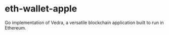 # eth-wallet-apple
Go implementation of Vedra, a versatile blockchain application built to run in Ethereum.
